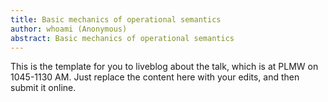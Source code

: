 ```yaml
---
title: Basic mechanics of operational semantics
author: whoami (Anonymous)
abstract: Basic mechanics of operational semantics
---
```


This is the template for you to liveblog about the talk,
which is at PLMW on 1045-1130 AM.  Just replace the content here
with your edits, and then submit it online.
